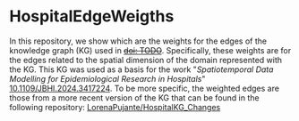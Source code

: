 # HospitalEdgeWeigths
In this repository, we show which are the weights for the edges of the knowledge graph (KG) used in [~~doi: TODO~~](NULL). Specifically, these weights are for the edges related to the spatial dimension of the domain represented with the KG. This KG was used as a basis for the work "_Spatiotemporal Data Modelling for Epidemiological Research in Hospitals_" [10.1109/JBHI.2024.3417224](https://ieeexplore.ieee.org/document/10568325).
To be more specific, the weighted edges are those from a more recent version of the KG that can be found in the following repository: [LorenaPujante/HospitalKG_Changes](HospitalKG_Changes.md) 

